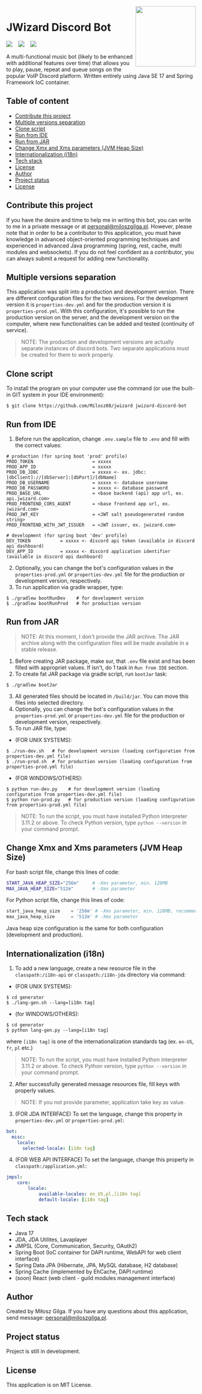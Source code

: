 <img align="right" src="https://raw.githubusercontent.com/Milosz08/JWizard_Discord_Bot/master/gfx/github-logo.png" height="160">

# JWizard Discord Bot

![](https://img.shields.io/badge/Made%20in-Java%20SE%2017-1abc9c.svg)
&nbsp;&nbsp;
![](https://img.shields.io/badge/Build%20with-Gradle-green.svg)
&nbsp;&nbsp;
![](https://img.shields.io/badge/Packaging-Fat%20jar-brown.svg)
&nbsp;&nbsp;
<br>

A multi-functional music bot (likely to be enhanced with additional features over time) that allows you to play, pause, repeat and queue songs on the popular VoIP Discord platform. Written entirely using Java SE 17 and Spring Framework IoC container.

## Table of content
* [Contribute this project](#contribute-this-project)
* [Multiple versions separation](#multiple-versions-separation)
* [Clone script](#clone-script)
* [Run from IDE](#run-from-ide)
* [Run from JAR](#run-from-jar)
* [Change Xmx and Xms parameters (JVM Heap Size)](#change-xmx-and-xms-parameters)
* [Internationalization (i18n)](#internationalization-i18n)
* [Tech stack](#tech-stack)
* [License](#license)
* [Author](#author)
* [Project status](#project-status)
* [License](#license)

<a name="contribute-this-project"></a>
## Contribute this project
If you have the desire and time to help me in writing this bot, you can write to me in a private message or at [personal@miloszgilga.pl](mailto:personal@miloszgilga.pl). However, please note that in order to be a contributor to this application, you must have knowledge in advanced object-oriented programming techniques and experienced in advanced Java programming (spring, rest, cache, multi modules and websockets). If you do not feel confident as a contributor, you can always submit a request for adding new functionality.

<a name="multiple-versions-separation"></a>
## Multiple versions separation
This application was split into a production and development version. There are different configuration files for the two versions. For the development version it is `properties-dev.yml` and for the production version it is `properties-prod.yml`.
With this configuration, it's possible to run the production version on the server, and the development version on the computer, where new functionalities can be added and tested (continuity of service).
> NOTE: The production and development versions are actually separate instances of discord bots. Two separate applications must be created for them to work properly.

<a name="clone-script"></a>
## Clone script
To install the program on your computer use the command (or use the built-in GIT system in your IDE environment):
```
$ git clone https://github.com/Milosz08/jwizard jwizard-discord-bot
```

<a name="run-from-ide"></a>
## Run from IDE
1. Before run the application, change `.env.sample` file to `.env` and fill with the correct values:
```properties
# production (for spring boot 'prod' profile)
PROD_TOKEN                      = xxxxx
PROD_APP_ID                     = xxxxx
PROD_DB_JDBC                    = xxxxx <- ex. jdbc:[dbClient]://[dbServer]:[dbPort]/[dbName]
PROD_DB_USERNAME                = xxxxx <- database username
PROD_DB_PASSWORD                = xxxxx <- database password
PROD_BASE_URL                   = <base backend (api) app url, ex. api.jwizard.com>
PROD_FRONTEND_CORS_AGENT        = <base frontend app url, ex. jwizard.com>
PROD_JWT_KEY                    = <JWT salt pseudogenerated random string>
PROD_FRONTEND_WITH_JWT_ISSUER   = <JWT issuer, ex. jwizard.com>

# development (for spring boot 'dev' profile)
DEV_TOKEN           = xxxxx <- discord api token (available in discord api dashboard)
DEV_APP_ID          = xxxxx <- discord application identifier (available in discord api dashboard)

```
2. Optionally, you can change the bot's configuration values in the `properties-prod.yml` or `properties-dev.yml` file for the production or development version, respectively.
3. To run application via gradle wrapper, type:
```
$ ./gradlew bootRunDev    # for development version
$ ./gradlew bootRunProd   # for production version
```

<a name="run-from-jar"></a>
## Run from JAR
> NOTE: At this moment, I don't provide the JAR archive. The JAR archive along with the configuration files will be made available in a stable release.
1. Before creating JAR package, make sur, that `.env` file exist and has been filled with appropriet values. If isn't, do 1 task in `Run from IDE` section.
2. To create fat JAR package via gradle script, run `bootJar` task:
```
$ ./gradlew bootJar
```
3. All generated files should be located in `/build/jar`. You can move this files into selected directory.
4. Optionally, you can change the bot's configuration values in the `properties-prod.yml` or `properties-dev.yml` file for the production or development version, respectively.
5. To run JAR file, type:
* (FOR UNIX SYSTEMS):
```
$ ./run-dev.sh   # for development version (loading configuration from properties-dev.yml file)
$ ./run-prod.sh  # for production version (loading configuration from properties-prod.yml file)
```
* (FOR WINDOWS/OTHERS):
```
$ python run-dev.py    # for development version (loading configuration from properties-dev.yml file)
$ python run-prod.py   # for production version (loading configuration from properties-prod.yml file)
```
> NOTE: To run the script, you must have installed Python interpreter 3.11.2 or above. To check Python version, type `python --version` in your command prompt.

<a name="change-xmx-and-xms-parameters"></a>
## Change Xmx and Xms parameters (JVM Heap Size)
For bash script file, change this lines of code:
```bash
START_JAVA_HEAP_SIZE="256m"     # -Xms parameter, min. 128MB
MAX_JAVA_HEAP_SIZE="512m"       # -Xmx parameter

```
For Python script file, change this lines of code:
```python
start_java_heap_size    = '256m' # -Xms parameter, min. 128MB, recommended 256MB
max_java_heap_size      = '512m' # -Xmx parameter
```
Java heap size configuration is the same for both configuration (development and production).

<a name="internationalization-i18n"></a>
## Internationalization (i18n)
1. To add a new language, create a new resource file in the `classpath:/i18n-api` or `classpath:/i18n-jda` directory 
via command:
* (FOR UNIX SYSTEMS):
```
$ cd generator
$ ./lang-gen.sh --lang=[i18n tag]
```
* (for WINDOWS/OTHERS):
```
$ cd generator
$ python lang-gen.py --lang=[i18n tag]
```
where `[i18n tag]` is one of the internationalization standards tag (ex. `en-US`, `fr`, `pl` etc.)
> NOTE: To run the script, you must have installed Python interpreter 3.11.2 or above. To check Python version, type `python --version` in your command prompt.
2. After successfully generated message resources file, fill keys with properly values.
> NOTE: If you not provide parameter, application take key as value.
3. (FOR JDA INTERFACE) To set the language, change this property in `properties-dev.yml` or `properties-prod.yml`:
```yml
bot:
  misc:
    locale:
      selected-locale: [i18n tag]
```
4. (FOR WEB API INTERFACE) To set the language, change this property in `classpath:/application.yml`:
```yml
jmpsl:
    core:
        locale:
            available-locales: en_US,pl,[i18n tag]
            default-locale: [i18n tag]
```
<a name="tech-stack"></a>
## Tech stack
* Java 17
* JDA, JDA Utilites, Lavaplayer
* JMPSL (Core, Communication, Security, OAuth2)
* Spring Boot (IoC container for DAPI runtime, WebAPI for web client interface)
* Spring Data JPA (Hibernate, JPA, MySQL database, H2 database)
* Spring Cache (implemented by EhCache, DAPI runtime)
* (soon) React (web client - guild modules management interface)

<a name="author"></a>
## Author
Created by Miłosz Gilga. If you have any questions about this application, send message: [personal@miloszgilga.pl](mailto:personal@miloszgilga.pl).

<a name="project-status"></a>
## Project status
Project is still in development.

<a name="license"></a>
## License
This application is on MIT License.
